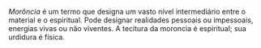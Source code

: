 ﻿*Morôncia* é um termo que designa um vasto nível intermediário entre o material e o espiritual. Pode designar realidades pessoais ou impessoais, energias vivas ou não viventes. A tecitura da moroncia é espiritual; sua urdidura é física.
